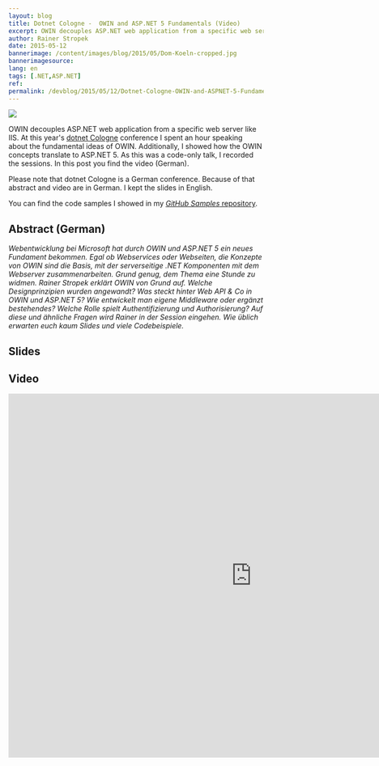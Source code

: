 ```yaml
---
layout: blog
title: Dotnet Cologne -  OWIN and ASP.NET 5 Fundamentals (Video)
excerpt: OWIN decouples ASP.NET web application from a specific web server like IIS. At this year's dotnet Cologne conference I spent an hour speaking about the fundamental ideas of OWIN. Additionally, I showed how the OWIN concepts translate to ASP.NET 5. As this was a code-only talk, I recorded the sessions. In this post you find the video (German).
author: Rainer Stropek
date: 2015-05-12
bannerimage: /content/images/blog/2015/05/Dom-Koeln-cropped.jpg
bannerimagesource: 
lang: en
tags: [.NET,ASP.NET]
ref: 
permalink: /devblog/2015/05/12/Dotnet-Cologne-OWIN-and-ASPNET-5-Fundamentals-Video
---
```


<p class="floatRight">
  <img src="{{site.baseurl}}/content/images/blog/2015/05/Dom-Koeln-klein.jpg" />
</p><p>OWIN decouples ASP.NET web application from a specific web server like IIS. At this year's <a href="http://dotnet-cologne.de/" target="_blank">dotnet Cologne</a> conference I spent an hour speaking about the fundamental ideas of OWIN. Additionally, I showed how the OWIN concepts translate to ASP.NET 5. As this was a code-only talk, I recorded the sessions. In this post you find the video (German).</p><p>Please note that dotnet Cologne is a German conference. Because of that abstract and video are in German. I kept the slides in English.</p><p class="showcase">You can find the code samples I showed in my <a href="https://github.com/rstropek/Samples/tree/master/OwinFundamentals" target="_blank"><em>GitHub Samples</em> repository</a>.</p><h2>Abstract (German)</h2><p>
  <em>Webentwicklung bei Microsoft hat durch OWIN und ASP.NET 5 ein neues Fundament bekommen. Egal ob Webservices oder Webseiten, die Konzepte von OWIN sind die Basis, mit der serverseitige .NET Komponenten mit dem Webserver zusammenarbeiten. Grund genug, dem Thema eine Stunde zu widmen. Rainer Stropek erklärt OWIN von Grund auf. Welche Designprinzipien wurden angewandt? Was steckt hinter Web API &amp; Co in OWIN und ASP.NET 5? Wie entwickelt man eigene Middleware oder ergänzt bestehendes? Welche Rolle spielt Authentifizierung und Authorisierung? Auf diese und ähnliche Fragen wird Rainer in der Session eingehen. Wie üblich erwarten euch kaum Slides und viele Codebeispiele.</em>
  <br />
</p><h2>Slides</h2><script async="async" class="speakerdeck-embed" data-id="9f647fa012194059ae94ff3ab744e4f2" data-ratio="1.77777777777778" src="//speakerdeck.com/assets/embed.js"></script><h2>Video</h2><div class="videoWrapper">
  <iframe width="960" height="720" src="https://www.youtube.com/embed/VP1gZV_ulHU?rel=0" frameborder="0" allowfullscreen="allowfullscreen"></iframe>
</div>